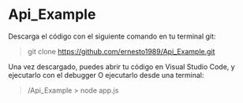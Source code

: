 ﻿# Api_Example

Descarga el código con el siguiente comando en tu terminal git:

> git clone https://github.com/ernesto1989/Api_Example.git


Una vez descargado, puedes abrir tu código en Visual Studio Code, y ejecutarlo con el debugger
O ejecutarlo desde una terminal:

> /Api_Example > node app.js


